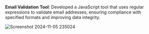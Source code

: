 **Email Validation Tool**: Developed a JavaScript tool that uses regular expressions to validate email addresses, ensuring compliance with specified formats and improving data integrity.

![Screenshot 2024-11-05 235024](https://github.com/user-attachments/assets/bd5e251f-3006-45a7-b03c-fd9b6d92f1fb)
